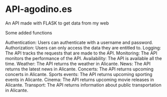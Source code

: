 # API-agodino.es

An API made with FLASK to get data from my web

Some added functions

Authentication: Users can authenticate with a username and password.
Authorization: Users can only access the data they are entitled to.
Logging: The API tracks the requests that are made to the API.
Monitoring: The API monitors the performance of the API.
Availability: The API is available all the time.
Weather: The API returns the weather in Alicante.
News: The API returns the latest news in Alicante.
Concerts: The API returns upcoming concerts in Alicante.
Sports events: The API returns upcoming sporting events in Alicante.
Cinema: The API returns upcoming movie releases in Alicante.
Transport: The API returns information about public transportation in Alicante.

